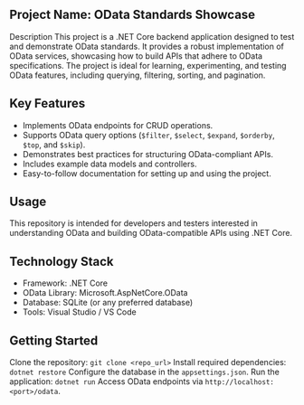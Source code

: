 ## Project Name: OData Standards Showcase
Description
This project is a .NET Core backend application designed to test and demonstrate OData standards. It provides a robust implementation of OData services, showcasing how to build APIs that adhere to OData specifications. The project is ideal for learning, experimenting, and testing OData features, including querying, filtering, sorting, and pagination.

## Key Features
- Implements OData endpoints for CRUD operations.
- Supports OData query options (`$filter`, `$select`, `$expand`, `$orderby`, `$top`, and `$skip`).
- Demonstrates best practices for structuring OData-compliant APIs.
- Includes example data models and controllers.
- Easy-to-follow documentation for setting up and using the project.
## Usage
This repository is intended for developers and testers interested in understanding OData and building OData-compatible APIs using .NET Core.

## Technology Stack
- Framework: .NET Core
- OData Library: Microsoft.AspNetCore.OData
- Database: SQLite (or any preferred database)
- Tools: Visual Studio / VS Code
## Getting Started
Clone the repository: `git clone <repo_url>`
Install required dependencies: `dotnet restore`
Configure the database in the `appsettings.json`.
Run the application: `dotnet run`
Access OData endpoints via `http://localhost:<port>/odata`.
